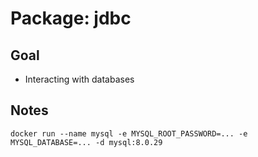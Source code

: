 # Package: jdbc
## Goal
- Interacting with databases

## Notes

```
docker run --name mysql -e MYSQL_ROOT_PASSWORD=... -e MYSQL_DATABASE=... -d mysql:8.0.29
```